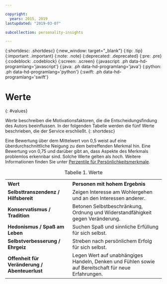 ```yaml
---

copyright:
  years: 2015, 2019
lastupdated: "2019-03-07"

subcollection: personality-insights

---
```


{:shortdesc: .shortdesc}
{:new_window: target="_blank"}
{:tip: .tip}
{:important: .important}
{:note: .note}
{:deprecated: .deprecated}
{:pre: .pre}
{:codeblock: .codeblock}
{:screen: .screen}
{:javascript: .ph data-hd-programlang='javascript'}
{:java: .ph data-hd-programlang='java'}
{:python: .ph data-hd-programlang='python'}
{:swift: .ph data-hd-programlang='swift'}

# Werte
{: #values}

*Werte* beschreiben die Motivationsfaktoren, die die Entscheidungsfindung des Autors beeinflussen. In der folgenden Tabelle werden die fünf Werte beschrieben, die der Service erschließt.
{: shortdesc}

Eine Bewertung über dem Mittelwert von 0,5 weist auf eine überdurchschnittliche Neigung zu dem betreffenden Merkmal hin. Eine Bewertung von 0,75 und darüber gibt an, dass Aspekte des Merkmals problemlos erkennbar sind. Solche Werte gelten als *hoch*. Weitere Informationen finden Sie unter [Perzentile für Persönlichkeitsmerkmale](/docs/services/personality-insights?topic=personality-insights-numeric#percentiles).

<table>
  <caption>Tabelle 1. Werte</caption>
  <tr>
    <th style="text-align:left">Wert</th>
    <th style="text-align:left">Personen mit hohem Ergebnis</th>
  </tr>
  <tr>
    <td><strong>Selbsttranszendenz / Hilfsbereit</strong></td>
    <td>Zeigen Interesse am Wohlergehen und an den Interessen anderer.</td>
  </tr>
  <tr>
    <td><strong>Konservatismus / Tradition</strong></td>
    <td>Betonen Selbstbeschränkung, Ordnung und Widerstandfähigkeit gegen Veränderung.</td>
  </tr>
  <tr>
    <td><strong>Hedonismus / Spaß am Leben</strong></td>
    <td>Suchen Spaß und sinnliche Erfüllung für sich selbst.</td>
  </tr>
  <tr>
    <td><strong>Selbstverbesserung / Ehrgeiz</strong></td>
    <td>Streben nach persönlichem Erfolg für sich selbst.</td>
  </tr>
  <tr>
    <td><strong>Offenheit für Veränderung / Abenteuerlust</strong></td>
    <td>Legen Wert auf unabhängiges Handeln, Denken und Fühlen sowie auf
      Bereitschaft für neue Erfahrungen.</td>
  </tr>
</table>
